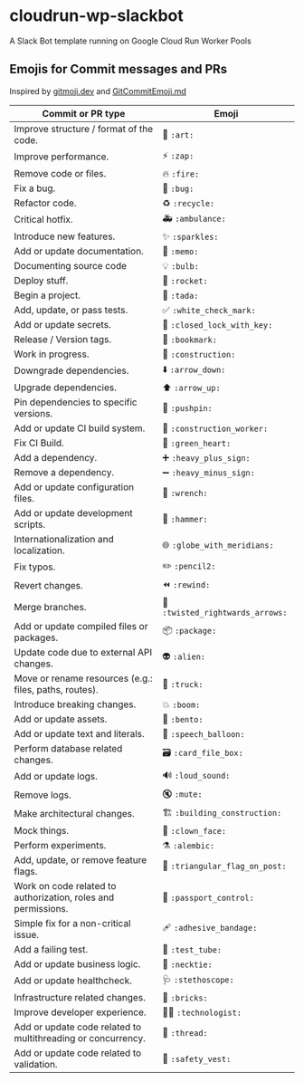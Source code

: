 # cloudrun-wp-slackbot
A Slack Bot template running on Google Cloud Run Worker Pools

## Emojis for Commit messages and PRs

Inspired by [gitmoji.dev](https://gitmoji.dev/) and  [GitCommitEmoji.md](https://gist.github.com/parmentf/035de27d6ed1dce0b36a)

| Commit or PR type                                   | Emoji             |
|-----------------------------------------------------|------------------|
| Improve structure / format of the code.             | :art: `:art:`       |
| Improve performance.                                | :zap: `:zap:`       |
| Remove code or files.                               | :fire: `:fire:`      |
| Fix a bug.                                          | :bug: `:bug:`       |
| Refactor code.                                      | :recycle: `:recycle:`   |
| Critical hotfix.                                    | :ambulance: `:ambulance:` |
| Introduce new features.                             | :sparkles: `:sparkles:`   |
| Add or update documentation.                        | :memo: `:memo:`      |
| Documenting source code                             |	:bulb: `:bulb:`     |
| Deploy stuff.                                       | :rocket: `:rocket:`    |
| Begin a project.                                    | :tada: `:tada:`      |
| Add, update, or pass tests.                         | :white_check_mark: `:white_check_mark:` |
| Add or update secrets.                              | :closed_lock_with_key: `:closed_lock_with_key:` |
| Release / Version tags.                             | :bookmark: `:bookmark:`  |
| Work in progress.                                   | :construction: `:construction:` |
| Downgrade dependencies.                             | :arrow_down: `:arrow_down:` |
| Upgrade dependencies.                               | :arrow_up: `:arrow_up:`  |
| Pin dependencies to specific versions.              | :pushpin: `:pushpin:`   |
| Add or update CI build system.                      | :construction_worker: `:construction_worker:` |
| Fix CI Build.                                       | :green_heart: `:green_heart:` |
| Add a dependency.                                   | :heavy_plus_sign: `:heavy_plus_sign:` |
| Remove a dependency.                                | :heavy_minus_sign: `:heavy_minus_sign:` |
| Add or update configuration files.                  | :wrench: `:wrench:`    |
| Add or update development scripts.                  | :hammer: `:hammer:`    |
| Internationalization and localization.              | :globe_with_meridians: `:globe_with_meridians:` |
| Fix typos.                                          | :pencil2: `:pencil2:`   |
| Revert changes.                                     | :rewind: `:rewind:`    |
| Merge branches.                                     | :twisted_rightwards_arrows: `:twisted_rightwards_arrows:` |
| Add or update compiled files or packages.           | :package: `:package:`  |
| Update code due to external API changes.            | :alien: `:alien:`    |
| Move or rename resources (e.g.: files, paths, routes). | :truck: `:truck:` |
| Introduce breaking changes.                         | :boom: `:boom:`      |
| Add or update assets.                               | :bento: `:bento:`     |
| Add or update text and literals.                    | :speech_balloon: `:speech_balloon:` |
| Perform database related changes.                   | :card_file_box: `:card_file_box:` |
| Add or update logs.                                 | :loud_sound: `:loud_sound:` |
| Remove logs.                                        | :mute: `:mute:`      |
| Make architectural changes.                         | :building_construction: `:building_construction:` |
| Mock things.                                        | :clown_face: `:clown_face:` |
| Perform experiments.                                | :alembic: `:alembic:` |
| Add, update, or remove feature flags.               | :triangular_flag_on_post: `:triangular_flag_on_post:` |
| Work on code related to authorization, roles and permissions. | :passport_control: `:passport_control:` |
| Simple fix for a non-critical issue.                | :adhesive_bandage: `:adhesive_bandage:` |
| Add a failing test.                                 | :test_tube: `:test_tube:` |
| Add or update business logic.                       | :necktie: `:necktie:` |
| Add or update healthcheck.                          | :stethoscope: `:stethoscope:` |
| Infrastructure related changes.                     | :bricks: `:bricks:` |
| Improve developer experience.                       | :technologist: `:technologist:` |
| Add or update code related to multithreading or concurrency. | :thread: `:thread:` |
| Add or update code related to validation.           | :safety_vest: `:safety_vest:` |


